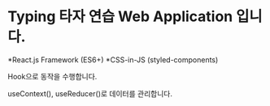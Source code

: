 # Typing 타자 연습 Web Application 입니다.

*React.js Framework (ES6+)
*CSS-in-JS (styled-components)

Hook으로 동작을 수행합니다.

useContext(), useReducer()로 데이터를 관리합니다.

